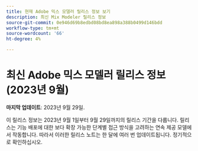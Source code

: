 ```yaml
---
title: 현재 Adobe 믹스 모델러 릴리스 정보 보기
description: 최신 Mix Modeler 릴리스 정보
source-git-commit: 0e946d69b8edbd08bd8ea898a388b0499d146bdd
workflow-type: tm+mt
source-wordcount: '66'
ht-degree: 4%

---
```


# 최신 Adobe 믹스 모델러 릴리스 정보 (2023년 9월)

**마지막 업데이트**: 2023년 9월 29일.

이 릴리스 정보는 2023년 9월 1일부터 9월 29일까지의 릴리스 기간을 다룹니다.  릴리스는 기능 배포에 대한 보다 확장 가능한 단계별 접근 방식을 고려하는 연속 제공 모델에서 작동합니다. 따라서 이러한 릴리스 노트는 한 달에 여러 번 업데이트됩니다. 정기적으로 확인하십시오.

